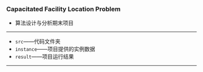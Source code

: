### Capacitated Facility Location Problem
- 算法设计与分析期末项目

---

- `src`——代码文件夹
- `instance`——项目提供的实例数据
- `result`——项目运行结果

---
